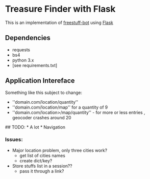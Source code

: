 # Treasure Finder with Flask

This is an implementation of <a href="https://github.com/polypmer/freestuff-bot">freestuff-bot</a> using [Flask](www.flask.pocoo.org)

## Dependencies
* requests
* bs4
* python 3.x
* [see requirements.txt]


## Application Intereface
Something like this subject to change:
<ul>
<li>''domain.com/location/quantity''</li>
<li>''domain.com/location/map'' for a quantity of 9
</li>
<li>''domain.com/location>/map/quantity''  - for more or less entries , geocoder crashes around 20
</li>
</ul>
## TODO: 
* A lot
* Navigation

### Issues:
* Major location problem, only three cities work?
    - get list of cities names
    - create dict/key?
* Store stuffs list in a session??
    - pass it through a link?

